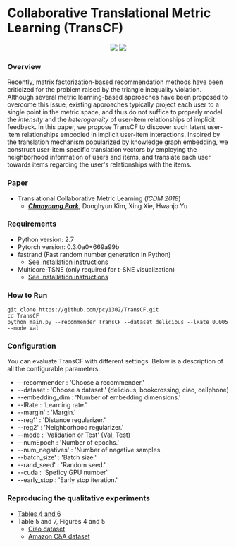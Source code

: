 # Collaborative Translational Metric Learning (TransCF)

<p align="center">
    <a href="https://icdm2018.org/" alt="Conference">
        <img src="https://img.shields.io/badge/ICDM'18-brightgreen" /></a>   
    <a href="https://pytorch.org/" alt="PyTorch">
      <img src="https://img.shields.io/badge/PyTorch-%23EE4C2C.svg?e&logo=PyTorch&logoColor=white" /></a>   
</p>

### Overview
Recently, matrix factorization-based recommendation methods have been criticized for the problem raised by the triangle inequality violation. Although several metric learning-based approaches have been proposed to overcome this issue, existing approaches typically project each user to a single point in the metric space, and thus do not suffice to properly model the *intensity* and the *heterogeneity* of user-item relationships of implicit feedback. In this paper, we propose TransCF to discover such latent user-item relationships embodied in implicit user-item interactions. Inspired by the translation mechanism popularized by knowledge graph embedding, we construct user-item specific translation vectors by employing the neighborhood information of users and items, and translate each user towards items regarding the user's relationships with the items.

### Paper
- Translational Collaborative Metric Learning (*ICDM 2018*)
  - [_**Chanyoung Park**_](http://pcy1302.github.io), Donghyun Kim, Xing Xie, Hwanjo Yu

### Requirements

- Python version: 2.7
- Pytorch version: 0.3.0a0+669a99b
- fastrand (Fast random number generation in Python)
  - [See installation instructions](https://github.com/pcy1302/fastrand)
- Multicore-TSNE (only required for t-SNE visualization)
  - [See installation instructions](https://github.com/pcy1302/Multicore-TSNE)
  

### How to Run

```
git clone https://github.com/pcy1302/TransCF.git
cd TransCF
python main.py --recommender TransCF --dataset delicious --lRate 0.005 --mode Val
```

### Configuration
You can evaluate TransCF with different settings. Below is a description of all the configurable parameters:

- --recommender : 'Choose a recommender.'
- --dataset : 'Choose a dataset.' (delicious, bookcrossing, ciao, cellphone)
- --embedding_dim : 'Number of embedding dimensions.'
- --lRate :  'Learning rate.'
- --margin' : 'Margin.'
- --reg1' : 'Distance regularizer.'
- --reg2' : 'Neighborhood regularizer.'
- --mode : 'Validation or Test'	(Val, Test)
- --numEpoch : 'Number of epochs.'
- --num_negatives' : 'Number of negative samples.
- --batch_size' : 'Batch size.'
- --rand_seed' : 'Random seed.'
- --cuda : 'Speficy GPU number'
- --early_stop : 'Early stop iteration.'


### Reproducing the qualitative experiments 
- [Tables 4 and 6](https://github.com/pcy1302/TransCF/blob/master/Qualitative_Intensity_Table_4_6.ipynb) 
- Table 5 and 7, Figures 4 and 5
  - [Ciao dataset](https://github.com/pcy1302/TransCF/blob/master/Qualitative_Ciao.ipynb) 
  - [Amazon C&A dataset](https://github.com/pcy1302/TransCF/blob/master/Qualitative_Amazon.ipynb)

